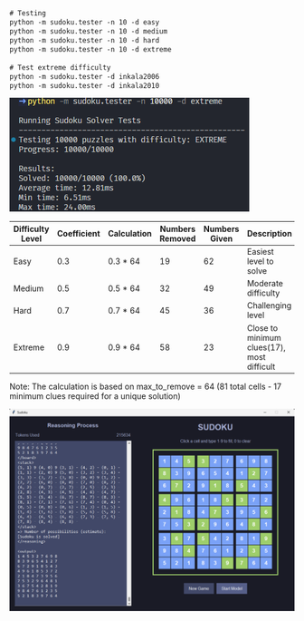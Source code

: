 ```{bash}
# Testing
python -m sudoku.tester -n 10 -d easy
python -m sudoku.tester -n 10 -d medium
python -m sudoku.tester -n 10 -d hard
python -m sudoku.tester -n 10 -d extreme

# Test extreme difficulty
python -m sudoku.tester -d inkala2006
python -m sudoku.tester -d inkala2010
```

![alt text](image.png)

| Difficulty Level | Coefficient | Calculation | Numbers Removed | Numbers Given | Description                                |
| ---------------- | ----------- | ----------- | --------------- | ------------- | ------------------------------------------ |
| Easy             | 0.3         | 0.3 \* 64   | 19              | 62            | Easiest level to solve                     |
| Medium           | 0.5         | 0.5 \* 64   | 32              | 49            | Moderate difficulty                        |
| Hard             | 0.7         | 0.7 \* 64   | 45              | 36            | Challenging level                          |
| Extreme          | 0.9         | 0.9 \* 64   | 58              | 23            | Close to minimum clues(17), most difficult |

Note: The calculation is based on max_to_remove = 64 (81 total cells - 17 minimum clues required for a unique solution)

![alt text](image-1.png)
